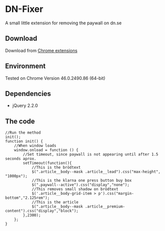 # DN-Fixer
A small little extension for removing the paywall on dn.se

## Download
Download from [Chrome extensions](https://chrome.google.com/webstore/detail/dn-fixer/lcjkpafoglicbloaikcklnjbfcejiepo)

## Environment
Tested on Chrome Version 46.0.2490.86 (64-bit)

## Dependencies
* jQuery 2.2.0

## The code

    //Run the method
    init();
    function init() {
        //When window loads
        window.onload = function () {
            //Set timeout, since paywall is not appearing until after 1.5 seconds aprox.
            setTimeout(function(){
                //This is the brödtext
                $(".article__body--mask .article__lead").css("max-height", "1000px");
                //This is the klarna one press button buy box
                $(".paywall--active").css("display","none");
                //This removes small shadow on brödtext
                $('.article__body-grid-item > p').css("margin-bottom","2.125rem");
                //This is the article
                $(".article__body--mask .article__premium-content").css("display","block");
            },2300);
        };
    }
